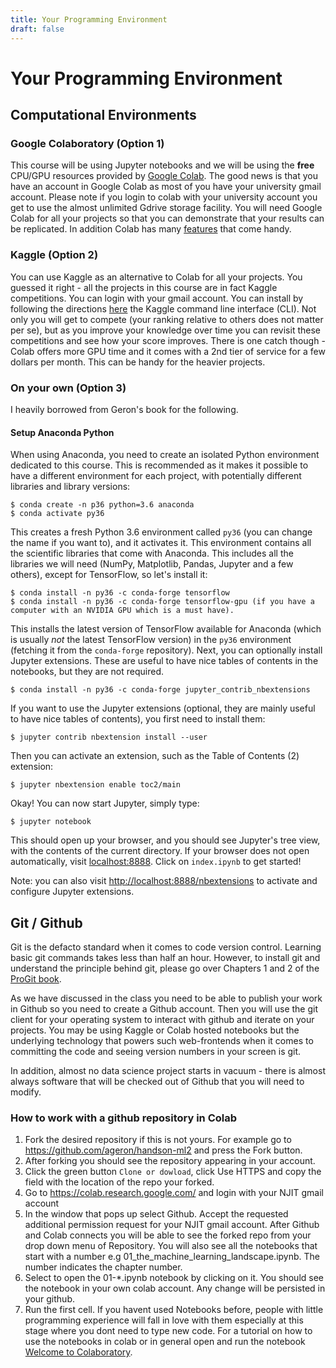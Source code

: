```yaml
---
title: Your Programming Environment
draft: false
---
```


# Your Programming Environment

## Computational Environments

### Google Colaboratory (Option 1)

This course will be using Jupyter notebooks and we will be using the **free** CPU/GPU resources provided by [Google Colab](https://colab.research.google.com). The good news is that you have an account in Google Colab as most of you have your university gmail account. Please note if you login to colab with your university account you get to use the almost unlimited Gdrive storage facility. You will need Google Colab for all your projects so that you can demonstrate that your results can be replicated.  In addition Colab has many [features](https://colab.research.google.com/notebooks/basic_features_overview.ipynb) that come handy. 

### Kaggle (Option 2)

You can use Kaggle as an alternative to Colab for all your projects. You guessed it right - all the projects in this course are in fact Kaggle competitions.  You can login with your gmail account. You can install by following the directions [here](https://github.com/Kaggle/kaggle-api) the Kaggle command line interface (CLI).  Not only you will get to compete (your ranking relative to others does not matter per se), but as you improve your knowledge over time you can revisit these competitions and see how your score improves.  There is one catch though - Colab offers more GPU time and it comes with a 2nd tier of service for a few dollars per month. This can be handy for the heavier projects.  


### On your own (Option 3)

I heavily borrowed from Geron's book for the following. 

#### Setup Anaconda Python
When using Anaconda, you need to create an isolated Python environment dedicated to this course. This is recommended as it makes it possible to have a different environment for each project, with potentially different libraries and library versions:

    $ conda create -n p36 python=3.6 anaconda
    $ conda activate py36

This creates a fresh Python 3.6 environment called `py36` (you can change the name if you want to), and it activates it. This environment contains all the scientific libraries that come with Anaconda. This includes all the libraries we will need (NumPy, Matplotlib, Pandas, Jupyter and a few others), except for TensorFlow, so let's install it:

    $ conda install -n py36 -c conda-forge tensorflow
    $ conda install -n py36 -c conda-forge tensorflow-gpu (if you have a computer with an NVIDIA GPU which is a must have).

This installs the latest version of TensorFlow available for Anaconda (which is usually *not* the latest TensorFlow version) in the `py36` environment (fetching it from the `conda-forge` repository). Next, you can optionally install Jupyter extensions. These are useful to have nice tables of contents in the notebooks, but they are not required.

    $ conda install -n py36 -c conda-forge jupyter_contrib_nbextensions

If you want to use the Jupyter extensions (optional, they are mainly useful to have nice tables of contents), you first need to install them:

    $ jupyter contrib nbextension install --user

Then you can activate an extension, such as the Table of Contents (2) extension:

    $ jupyter nbextension enable toc2/main

Okay! You can now start Jupyter, simply type:

    $ jupyter notebook

This should open up your browser, and you should see Jupyter's tree view, with the contents of the current directory. If your browser does not open automatically, visit [localhost:8888](http://localhost:8888/tree). Click on `index.ipynb` to get started!

Note: you can also visit [http://localhost:8888/nbextensions](http://localhost:8888/nbextensions) to activate and configure Jupyter extensions.

## Git / Github
Git is the defacto standard when it comes to code version control. Learning basic git commands takes less than half an hour. However, to install git and understand the principle behind git, please go over Chapters 1 and 2 of the [ProGit book](https://git-scm.com/book/en/v2).

As we have discussed in the class you need to be able to publish your work in Github so you need to create a Github account. Then you will use the git client for your operating system to interact with github and iterate on your projects.  You may be using Kaggle or Colab hosted notebooks but the underlying technology that powers such web-frontends when it comes to committing the code and seeing version numbers in your screen is git.

In addition, almost no data science project starts in vacuum - there is almost always software that will be checked out of Github that you will need to modify. 

### How to work with a github repository in Colab

1. Fork the desired repository if this is not yours. For example go to https://github.com/ageron/handson-ml2 and press the Fork button. 
2. After forking you should see the repository appearing in your account. 
3. Click the green button `Clone or dowload`, click Use HTTPS and copy the field with the location of the repo your forked. 
4. Go to https://colab.research.google.com/ and login with your NJIT gmail account
5. In the window that pops up select Github. Accept the requested additional permission request for your NJIT gmail account. After Github and Colab connects you will be able to see the forked repo from your drop down menu of Repository. You will also see all the notebooks that start with a number e.g 01_the_machine_learning_landscape.ipynb. The number indicates the chapter number. 
6. Select to open the 01-*.ipynb notebook by clicking on it. You should see the notebook in your own colab account. Any change will be persisted in your github. 
7. Run the first cell. If you havent used Notebooks before, people with little programming experience will fall in love with them especially at this stage where you dont need to type new code. For a tutorial on how to use the notebooks in colab or in general open and run the notebook [Welcome to Colaboratory](https://colab.research.google.com/notebooks/intro.ipynb).
